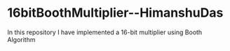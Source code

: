 # 16bitBoothMultiplier--HimanshuDas
In this repository I have implemented a 16-bit multiplier using Booth Algorithm
